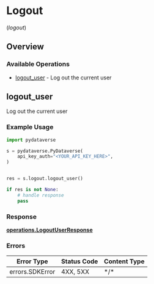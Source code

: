 # Logout
(*logout*)

## Overview

### Available Operations

* [logout_user](#logout_user) - Log out the current user

## logout_user

Log out the current user

### Example Usage

```python
import pydataverse

s = pydataverse.PyDataverse(
    api_key_auth="<YOUR_API_KEY_HERE>",
)


res = s.logout.logout_user()

if res is not None:
    # handle response
    pass

```

### Response

**[operations.LogoutUserResponse](../../models/operations/logoutuserresponse.md)**

### Errors

| Error Type      | Status Code     | Content Type    |
| --------------- | --------------- | --------------- |
| errors.SDKError | 4XX, 5XX        | \*/\*           |